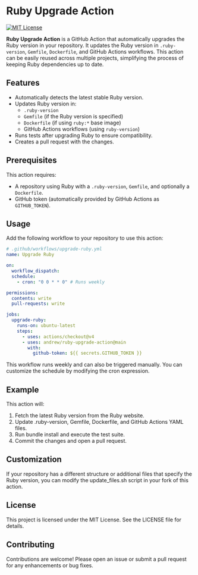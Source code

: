 # Ruby Upgrade Action

[![MIT License](https://img.shields.io/badge/license-MIT-green.svg)](LICENSE)

**Ruby Upgrade Action** is a GitHub Action that automatically upgrades the Ruby version in your repository. It updates the Ruby version in `.ruby-version`, `Gemfile`, `Dockerfile`, and GitHub Actions workflows. This action can be easily reused across multiple projects, simplifying the process of keeping Ruby dependencies up to date.

## Features

- Automatically detects the latest stable Ruby version.
- Updates Ruby version in:
  - `.ruby-version`
  - `Gemfile` (if the Ruby version is specified)
  - `Dockerfile` (if using `ruby:*` base image)
  - GitHub Actions workflows (using `ruby-version`)
- Runs tests after upgrading Ruby to ensure compatibility.
- Creates a pull request with the changes.

## Prerequisites

This action requires:

- A repository using Ruby with a `.ruby-version`, `Gemfile`, and optionally a `Dockerfile`.
- GitHub token (automatically provided by GitHub Actions as `GITHUB_TOKEN`).

## Usage

Add the following workflow to your repository to use this action:

```yaml
# .github/workflows/upgrade-ruby.yml
name: Upgrade Ruby

on:
  workflow_dispatch:
  schedule:
    - cron: "0 0 * * 0" # Runs weekly

permissions:
  contents: write
  pull-requests: write

jobs:
  upgrade-ruby:
    runs-on: ubuntu-latest
    steps:
      - uses: actions/checkout@v4
      - uses: andrew/ruby-upgrade-action@main
        with:
          github-token: ${{ secrets.GITHUB_TOKEN }}
```

This workflow runs weekly and can also be triggered manually. You can customize the schedule by modifying the cron expression.

## Example

This action will:

1. Fetch the latest Ruby version from the Ruby website.
2. Update .ruby-version, Gemfile, Dockerfile, and GitHub Actions YAML files.
3. Run bundle install and execute the test suite.
4. Commit the changes and open a pull request.

## Customization

If your repository has a different structure or additional files that specify the Ruby version, you can modify the update_files.sh script in your fork of this action.

## License

This project is licensed under the MIT License. See the LICENSE file for details.

## Contributing

Contributions are welcome! Please open an issue or submit a pull request for any enhancements or bug fixes.
